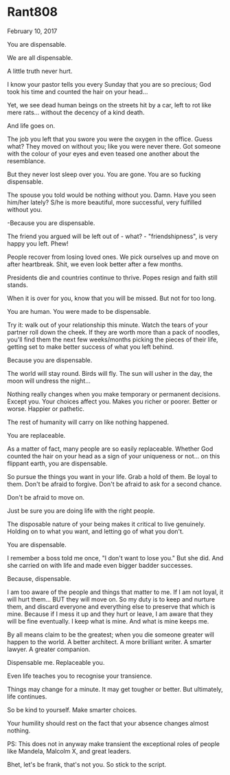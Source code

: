 # Rant808


February 10, 2017

You are dispensable. 

We are all dispensable. 

A little truth never hurt. 

I know your pastor tells you every Sunday that you are so precious; God took his time and counted the hair on your head...

Yet, we see dead human beings on the streets hit by a car, left to rot like mere rats... without the decency of a kind death.

And life goes on.

The job you left that you swore you were the oxygen in the office. Guess what? They moved on without you; like you were never there. Got someone with the colour of your eyes and even teased one another about the resemblance. 

But they never lost sleep over you. You are gone. You are so fucking dispensable.

The spouse you told would be nothing without you. Damn. Have you seen him/her lately? S/he is more beautiful, more successful, very fulfilled without you.

-Because you are dispensable.

The friend you argued will be left out of - what? - "friendshipness", is very happy you left. Phew!

People recover from losing loved ones. We pick ourselves up and move on after heartbreak. Shit, we even look better after a few months.

Presidents die and countries continue to thrive. Popes resign and faith still stands. 

When it is over for you, know that you will be missed. But not for too long.

You are human. You were made to be dispensable. 

Try it: walk out of your relationship this minute. Watch the tears of your partner roll down the cheek. If they are worth more than a pack of noodles, you'll find them the next few weeks/months picking the pieces of their life, getting set to make better success of what you left behind.

Because you are dispensable. 

The world will stay round. Birds will fly. The sun will usher in the day, the moon will undress the night...

Nothing really changes when you make temporary or permanent decisions. Except you. Your choices affect you. Makes you richer or poorer. Better or worse. Happier or pathetic.

The rest of humanity will carry on like nothing happened.

You are replaceable.

As a matter of fact, many people are so easily replaceable. Whether God counted the hair on your head as a sign of your uniqueness or not... on this flippant earth, you are dispensable.  

So pursue the things you want in your life. Grab a hold of them. Be loyal to them. Don't be afraid to forgive. Don't be afraid to ask for a second chance. 

Don't be afraid to move on.

Just be sure you are doing life with the right people. 

The disposable nature of your being makes it critical to live genuinely. Holding on to what you want, and letting go of what you don't. 

You are dispensable. 

I remember a boss told me once, "I don't want to lose you." But she did. And she carried on with life and made even bigger badder successes.

Because, dispensable.

I am too aware of the people and things that matter to me. If I am not loyal, it will hurt them... BUT they will move on. So my duty is to keep and nurture them, and discard everyone and everything else to preserve that which is mine. Because if I mess it up and they hurt or leave, I am aware that they will be fine eventually. I keep what is mine. And what is mine keeps me.

By all means claim to be the greatest; when you die someone greater will happen to the world. A better architect. A more brilliant writer. A smarter lawyer. A greater companion. 

Dispensable me. Replaceable you.

Even life teaches you to recognise your transience.

Things may change for a minute. It may get tougher or better. But ultimately, life continues.

So be kind to yourself. Make smarter choices.

Your humility should rest on the fact that your absence changes almost nothing.

PS: This does not in anyway make transient the exceptional roles of people like Mandela, Malcolm X, and great leaders.

Bhet, let's be frank, that's not you. So stick to the script.